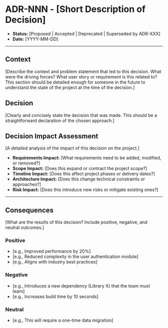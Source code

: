 # ADR-NNN - [Short Description of Decision]

*   **Status:** [Proposed | Accepted | Deprecated | Superseded by ADR-XXX]
*   **Date:** [YYYY-MM-DD]

---

## Context

[Describe the context and problem statement that led to this decision. What were the driving forces? What user story or requirement is this related to? This section should be detailed enough for someone in the future to understand the state of the project at the time of the decision.]

## Decision

[Clearly and concisely state the decision that was made. This should be a straightforward declaration of the chosen approach.]

## Decision Impact Assessment

[A detailed analysis of the impact of this decision on the project.]

*   **Requirements Impact:** [What requirements need to be added, modified, or removed?]
*   **Scope Impact:** [Does this expand or contract the project scope?]
*   **Timeline Impact:** [Does this affect project phases or delivery dates?]
*   **Architecture Impact:** [Does this change technical constraints or approaches?]
*   **Risk Impact:** [Does this introduce new risks or mitigate existing ones?]

---

## Consequences

[What are the results of this decision? Include positive, negative, and neutral outcomes.]

### Positive

*   [e.g., Improved performance by 20%]
*   [e.g., Reduced complexity in the user authentication module]
*   [e.g., Aligns with industry best practices]

### Negative

*   [e.g., Introduces a new dependency (Library X) that the team must learn]
*   [e.g., Increases build time by 10 seconds]

### Neutral

*   [e.g., This will require a one-time data migration]
